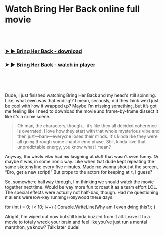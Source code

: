 <h1>Watch Bring Her Back online full movie</h1>


<br><br>

<h3><a href="https://Gabes-renssabdifoo1984.github.io/ptnagvwmsz/">➤ ► Bring Her Back - download</a></h3> 
<h3><a href="https://Gabes-renssabdifoo1984.github.io/ptnagvwmsz/">➤ ► Bring Her Back - watch in player</a></h3>


<br><br><br>


Dude, I just finished watching Bring Her Back and my head's still spinning. Like, what even was that ending!? I mean, seriously, did they think we’d just be cool with how it wrapped up? Maybe I’m missing something, but it’s got me feeling like I need to download the movie and frame-by-frame dissect it like it's a crime scene.

> Oh man, the characters, though... it’s like they all decided coherence is overrated. I love how they start with that whole mysterious vibe and then just—bam—everyone loses their minds. It's kinda like they were all going through some chaotic emo phase. Still, kinda love that unpredictable energy, you know what I mean?

Anyway, the whole vibe had me laughing at stuff that wasn't even funny. Or maybe it was, in some ironic way. Like when that dude kept repeating the same sketchy line every five minutes. Made me wanna shout at the screen, “Bro, get a new script!” But props to the actors for keeping at it, I guess?

So, somewhere halfway through, I'm thinking we should watch the movie together next time. Would be way more fun to roast it as a team effort LOL. The special effects were actually not half-bad, though. Had me questioning if aliens were low-key running Hollywood these days.

for (int i = 0; i < 10; i++) { Console.WriteLine(Why am I even doing this?); }

Alright, I'm wiped out now but still kinda buzzed from it all. Leave it to a movie to totally wreck your brain and feel like you’ve just run a mental marathon, ya know? Talk later, dude!
